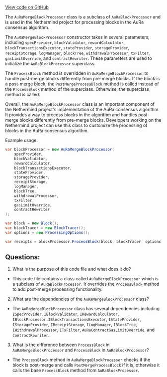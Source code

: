 [View code on GitHub](https://github.com/nethermindeth/nethermind/Nethermind.Merge.AuRa/AuRaMergeBlockProcessor.cs)

The `AuRaMergeBlockProcessor` class is a subclass of `AuRaBlockProcessor` and is used in the Nethermind project for processing blocks in the AuRa consensus algorithm. 

The `AuRaMergeBlockProcessor` constructor takes in several parameters, including `specProvider`, `blockValidator`, `rewardCalculator`, `blockTransactionsExecutor`, `stateProvider`, `storageProvider`, `receiptStorage`, `logManager`, `blockTree`, `withdrawalProcessor`, `txFilter`, `gasLimitOverride`, and `contractRewriter`. These parameters are used to initialize the `AuRaBlockProcessor` superclass.

The `ProcessBlock` method is overridden in `AuRaMergeBlockProcessor` to handle post-merge blocks differently from pre-merge blocks. If the block is a post-merge block, the `PostMergeProcessBlock` method is called instead of the `ProcessBlock` method of the superclass. Otherwise, the superclass method is called.

Overall, the `AuRaMergeBlockProcessor` class is an important component of the Nethermind project's implementation of the AuRa consensus algorithm. It provides a way to process blocks in the algorithm and handles post-merge blocks differently from pre-merge blocks. Developers working on the Nethermind project can use this class to customize the processing of blocks in the AuRa consensus algorithm. 

Example usage:

```csharp
var blockProcessor = new AuRaMergeBlockProcessor(
    specProvider,
    blockValidator,
    rewardCalculator,
    blockTransactionsExecutor,
    stateProvider,
    storageProvider,
    receiptStorage,
    logManager,
    blockTree,
    withdrawalProcessor,
    txFilter,
    gasLimitOverride,
    contractRewriter
);

var block = new Block();
var blockTracer = new BlockTracer();
var options = new ProcessingOptions();

var receipts = blockProcessor.ProcessBlock(block, blockTracer, options);
```
## Questions: 
 1. What is the purpose of this code file and what does it do?
- This code file contains a class called `AuRaMergeBlockProcessor` which is a subclass of `AuRaBlockProcessor`. It overrides the `ProcessBlock` method to add post-merge processing functionality.

2. What are the dependencies of the `AuRaMergeBlockProcessor` class?
- The `AuRaMergeBlockProcessor` class has several dependencies including `ISpecProvider`, `IBlockValidator`, `IRewardCalculator`, `IBlockProcessor.IBlockTransactionsExecutor`, `IStateProvider`, `IStorageProvider`, `IReceiptStorage`, `ILogManager`, `IBlockTree`, `IWithdrawalProcessor`, `ITxFilter`, `AuRaContractGasLimitOverride`, and `ContractRewriter`.

3. What is the difference between `ProcessBlock` in `AuRaMergeBlockProcessor` and `ProcessBlock` in `AuRaBlockProcessor`?
- The `ProcessBlock` method in `AuRaMergeBlockProcessor` checks if the block is post-merge and calls `PostMergeProcessBlock` if it is, otherwise it calls the base `ProcessBlock` method from `AuRaBlockProcessor`.